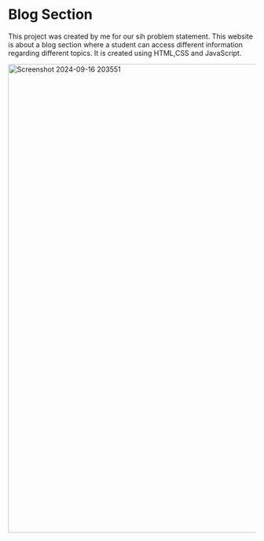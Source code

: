 # Blog Section

This project was created by me for our sih problem statement. This website is about a blog section where a student can access different information regarding different topics. It is created using HTML,CSS and JavaScript.

<img width="952" alt="Screenshot 2024-09-16 203551" src="https://github.com/user-attachments/assets/d0fbd736-8c6d-4f96-908c-a9456052b9aa">
